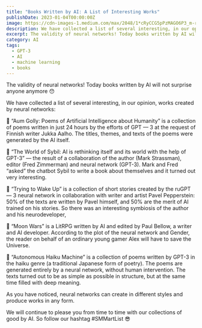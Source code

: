 ```yaml
---
title: "Books Written by AI: A List of Interesting Works"
publishDate: 2023-01-04T00:00:00Z
image: https://cdn-images-1.medium.com/max/2048/1*cRyCCG5pPzMAGO6P3_m-rw.jpeg
description: We have collected a list of several interesting, in our opinion, works created by neural networks.
excerpt: The validity of neural networks! Today books written by AI will not surprise anyone anymore 😯 We have collected a list of several interesting...
category: AI
tags:
  - GPT-3
  - AI
  - machine learning
  - books
---
```


The validity of neural networks! Today books written by AI will not surprise anyone anymore 😯

We have collected a list of several interesting, in our opinion, works created by neural networks:

🦋 “Aum Golly: Poems of Artificial Intelligence about Humanity” is a collection of poems written in just 24 hours by the efforts of GPT — 3 at the request of Finnish writer Jukka Aalho. The titles, themes, and texts of the poems were generated by the AI itself.

🦋 “The World of Sybil: AI is rethinking itself and its world with the help of GPT-3” — the result of a collaboration of the author (Mark Strassman), editor (Fred Zimmerman) and neural network (GPT-3). Mark and Fred “asked” the chatbot Sybil to write a book about themselves and it turned out very interesting.

🦋 “Trying to Wake Up” is a collection of short stories created by the ruGPT — 3 neural network in collaboration with writer and artist Pavel Pepperstein: 50% of the texts are written by Pavel himself, and 50% are the merit of AI trained on his stories. So there was an interesting symbiosis of the author and his neurodeveloper,

🦋 “Moon Wars” is a LitRPG written by AI and edited by Paul Bellow, a writer and AI developer. According to the plot of the neural network and Gender, the reader on behalf of an ordinary young gamer Alex will have to save the Universe.

🦋 “Autonomous Haiku Machine” is a collection of poems written by GPT-3 in the haiku genre (a traditional Japanese form of poetry). The poems are generated entirely by a neural network, without human intervention. The texts turned out to be as simple as possible in structure, but at the same time filled with deep meaning.

As you have noticed, neural networks can create in different styles and produce works in any form.

We will continue to please you from time to time with our collections of good by AI. So follow our hashtag #SMMartList 😎

